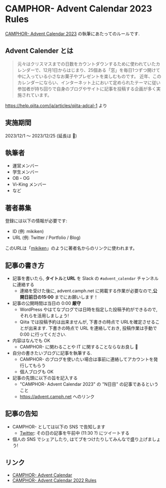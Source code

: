 # CAMPHOR- Advent Calendar 2023 Rules

[CAMPHOR- Advent Calendar 2023](https://advent.camph.net) の執筆にあたってのルールです.

## Advent Calender とは
> 元々はクリスマスまでの日数をカウントダウンするために使われていたカレンダーで、12月1日からはじまり、25個ある「窓」を毎日1つずつ開けて中に入っている小さなお菓子やプレゼントを楽しむものです。 近年、このカレンダーにならい、インターネット上において定められたテーマに従い参加者が持ち回りで自身のブログやサイトに記事を投稿する企画が多く実施されています。

https://help.qiita.com/ja/articles/qiita-adcal-1 より

## 実施期間
2023/12/1 〜 2023/12/25 (延長は :ok_person:)

## 執筆者
- 運営メンバー
- 学生メンバー
- OB・OG
- Vi-King メンバー
- など

## 著者募集

登録には以下の情報が必要です:
- ID (例: mikiken)
- URL (例: Twitter / Portfolio / Blog)

このURLは「[mikiken](https://twitter.com/mikikeen)」のように著者名からのリンクに使われます。

## 記事の書き方
- 記事を書いたら, **タイトル**と**URL** を Slack の `#advent_calendar` チャンネルに連絡する
  - 連絡を受けた後に, advent.camph.net に掲載する作業が必要なので,**公開日前日の15:00** までにお願いします！
- 記事の公開時間は当日の 0:00 **厳守**
  - WordPress やはてなブログでは日時を指定した投稿予約ができるので, それらを活用しましょう!
  - Qiita では投稿予約は出来ませんが, 下書きの時点で URLを確定させることが出来ます. 下書きの時点で URL を連絡しておき, 投稿作業は手動で 0:00 に行ってください.
- 内容はなんでも OK
  - CAMPHOR- に関わることや IT に関することならなお良し :ok_person:
- 自分の書きたいブログに記事を執筆する.
  - CAMPHOR- のブログを使いたい場合は事前に連絡してアカウントを発行してもらう
  - 個人ブログも OK
- 記事の先頭に以下の旨を記入する
  - "CAMPHOR- Advent Calendar 2023" の "N日目" の記事であるということ
  - https://advent.camph.net へのリンク

## 記事の告知
- CAMPHOR- としては以下の SNS で告知します
  - [Twitter](https://twitter.com/camphor_kyoto): その日の記事を午前中 (11:30 ?) にツイートする
- 個人の SNS でシェアしたり, はてブをつけたりしてみんなで盛り上げましょう!

## リンク
- [CAMPHOR- Advent Calendar](https://advent.camph.net) 
- [CAMPHOR- Advent Calendar 2022 Rules](https://github.com/camphor-/advent/blob/master/rules/2022.md)